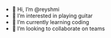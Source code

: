 - 👋 Hi, I’m @reyshmi
- 👀 I’m interested in  playing guitar
- 🌱 I’m currently learning coding
- 💞️ I’m looking to collaborate on teams

<!---
reyshmi/reyshmi is a ✨ special ✨ repository because its `README.md` (this file) appears on your GitHub profile.
You can click the Preview link to take a look at your changes.
--->

